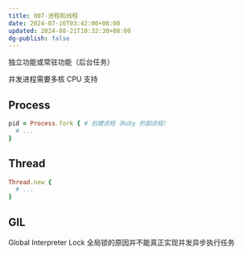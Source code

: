 ```yaml
---
title: 007-进程和线程
date: 2024-07-16T03:42:00+08:00
updated: 2024-08-21T10:32:30+08:00
dg-publish: false
---
```


独立功能或常驻功能（后台任务）

并发进程需要多核 CPU 支持

## Process

```rb
pid = Process.fork { # 创建进程（Ruby 的副进程）
  # ...
}
```

## Thread

```rb
Thread.new {
  # ...
}
```

## GIL

Global Interpreter Lock 全局锁的原因并不能真正实现并发异步执行任务
